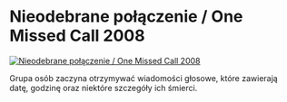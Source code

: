 Nieodebrane połączenie / One Missed Call 2008 
=============
[![Nieodebrane połączenie / One Missed Call 2008 ](http://vidos.pl/images/player.gif)](http://vidos.pl/nieodebrane-polaczenie-one-missed-call-2008)

 Grupa osób zaczyna otrzymywać wiadomości głosowe, które zawierają datę, godzinę oraz niektóre szczegóły ich śmierci.
